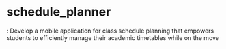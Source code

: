 # schedule_planner
: Develop a mobile application for class schedule planning that empowers students to efficiently manage their academic timetables while on the move

